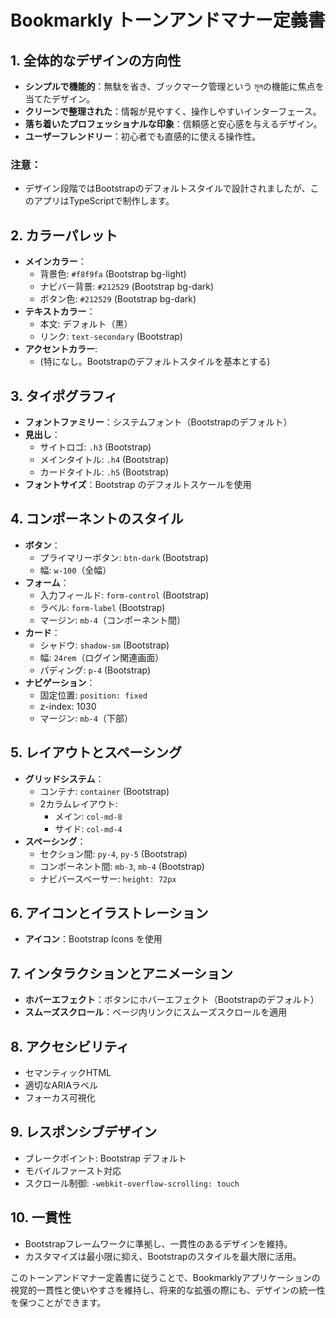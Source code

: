 # Bookmarkly トーンアンドマナー定義書

## 1. 全体的なデザインの方向性

- **シンプルで機能的**：無駄を省き、ブックマーク管理という মূলの機能に焦点を当てたデザイン。
- **クリーンで整理された**：情報が見やすく、操作しやすいインターフェース。
- **落ち着いたプロフェッショナルな印象**：信頼感と安心感を与えるデザイン。
- **ユーザーフレンドリー**：初心者でも直感的に使える操作性。

### 注意：  
- デザイン段階ではBootstrapのデフォルトスタイルで設計されましたが、このアプリはTypeScriptで制作します。

## 2. カラーパレット

- **メインカラー**：
  - 背景色: `#f8f9fa` (Bootstrap bg-light)
  - ナビバー背景: `#212529` (Bootstrap bg-dark)
  - ボタン色: `#212529` (Bootstrap bg-dark)
- **テキストカラー**：
  - 本文: デフォルト（黒）
  - リンク: `text-secondary` (Bootstrap)
- **アクセントカラー**:
    -  (特になし。Bootstrapのデフォルトスタイルを基本とする)

## 3. タイポグラフィ

- **フォントファミリー**：システムフォント（Bootstrapのデフォルト）
- **見出し**：
  - サイトロゴ: `.h3` (Bootstrap)
  - メインタイトル: `.h4` (Bootstrap)
  - カードタイトル: `.h5` (Bootstrap)
- **フォントサイズ**：Bootstrap のデフォルトスケールを使用

## 4. コンポーネントのスタイル

- **ボタン**：
  - プライマリーボタン: `btn-dark` (Bootstrap)
  - 幅: `w-100`（全幅）
- **フォーム**：
  - 入力フィールド: `form-control` (Bootstrap)
  - ラベル: `form-label` (Bootstrap)
  - マージン: `mb-4`（コンポーネント間）
- **カード**：
  - シャドウ: `shadow-sm` (Bootstrap)
  - 幅: `24rem`（ログイン関連画面）
  - パディング: `p-4` (Bootstrap)
- **ナビゲーション**：
  - 固定位置: `position: fixed`
  - z-index: 1030
  - マージン: `mb-4`（下部）

## 5. レイアウトとスペーシング

- **グリッドシステム**：
  - コンテナ: `container` (Bootstrap)
  - 2カラムレイアウト:
    - メイン: `col-md-8`
    - サイド: `col-md-4`
- **スペーシング**：
  - セクション間: `py-4`, `py-5` (Bootstrap)
  - コンポーネント間: `mb-3`, `mb-4` (Bootstrap)
  - ナビバースペーサー: `height: 72px`

## 6. アイコンとイラストレーション

- **アイコン**：Bootstrap Icons を使用

## 7. インタラクションとアニメーション

- **ホバーエフェクト**：ボタンにホバーエフェクト（Bootstrapのデフォルト）
- **スムーズスクロール**：ページ内リンクにスムーズスクロールを適用

## 8. アクセシビリティ

- セマンティックHTML
- 適切なARIAラベル
- フォーカス可視化

## 9. レスポンシブデザイン

- ブレークポイント: Bootstrap デフォルト
- モバイルファースト対応
- スクロール制御: `-webkit-overflow-scrolling: touch`

## 10. 一貫性

- Bootstrapフレームワークに準拠し、一貫性のあるデザインを維持。
- カスタマイズは最小限に抑え、Bootstrapのスタイルを最大限に活用。

このトーンアンドマナー定義書に従うことで、Bookmarklyアプリケーションの視覚的一貫性と使いやすさを維持し、将来的な拡張の際にも、デザインの統一性を保つことができます。


